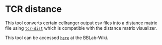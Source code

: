 # TCR distance

This tool converts certain cellranger output csv files into a distance matrix file using [`tcr-dist`] which is compatible with the distance matrix visualizer. 

This tool can be accessed [`here`] at the BBLab-Wiki.

[`tcr-dist`]: https://github.com/phbradley/tcr-dist
[`here`]: https://bblab-hivresearchtools.ca/django/tools/tcr_distance/
